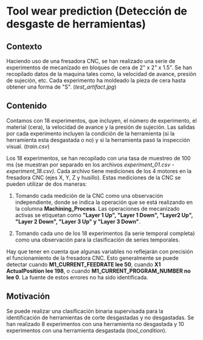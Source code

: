 # Tool wear prediction (Detección de desgaste de herramientas)

## Contexto
Haciendo uso de una fresadora CNC, se han realizado una serie de experimentos de mecanizado en bloques de cera de 2" x 2" x 1.5". Se han recopilado datos de la maquina tales como, la velocidad de avance, presión de sujeción, etc. Cada experimento ha moldeado la pieza de cera hasta obtener una forma de "S". (*test_artifact.jpg*)

## Contenido
Contamos con 18 experimentos, que incluyen, el número de experimento, el material (cera), la velocidad de avance y la presión de sujeción. Las salidas por cada experimento incluyen la condición de la herramienta (si la herramienta esta desgastada o no) y si la herramienta pasó la inspección visual. (*train.csv*)

Los 18 experimentos, se han recopilado con una tasa de muestreo de 100 ms (se muestran por separado en los archivos *experiment_01.csv - experiment_18.csv)*. Cada archivo tiene mediciones de los 4 motores en la fresadora CNC (ejes X, Y, Z y husillo). Estas mediciones de la CNC se pueden utilizar de dos maneras:

1. Tomando cada medición de la CNC como una observación independiente, donde se indica la operación que se está realizando en la columna **Machining_Process**. Las operaciones de mecanizado activas se etiquetan como **"Layer 1 Up", "Layer 1 Down", "Layer2 Up", "Layer 2 Down", "Layer 3 Up" y "Layer 3 Down"**.

2. Tomando cada uno de los 18 experimentos (la serie temporal completa) como una observación para la clasificación de series temporales.

Hay que tener en cuenta que algunas variables no reflejarán con precisión el funcionamiento de la fresadora CNC. Esto generalmente se puede detectar cuando **M1_CURRENT_FEEDRATE lee 50**, cuando **X1 ActualPosition lee 198**, o cuando **M1_CURRENT_PROGRAM_NUMBER no lee 0**. La fuente de estos errores no ha sido identificada.

## Motivación
Se puede realizar una clasificación binaria supervisada para la identificación de herramientas de corte desgastadas y no desgastadas. Se han realizado 8 experimentos con una herramienta no desgastada y 10 experimentos con una herramienta desgastada (*tool_condition*).
